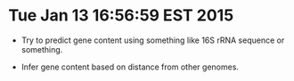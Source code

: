 # Tue Jan 13 16:56:59 EST 2015

- Try to predict gene content using something like 16S rRNA sequence or
  something.

- Infer gene content based on distance from other genomes.
